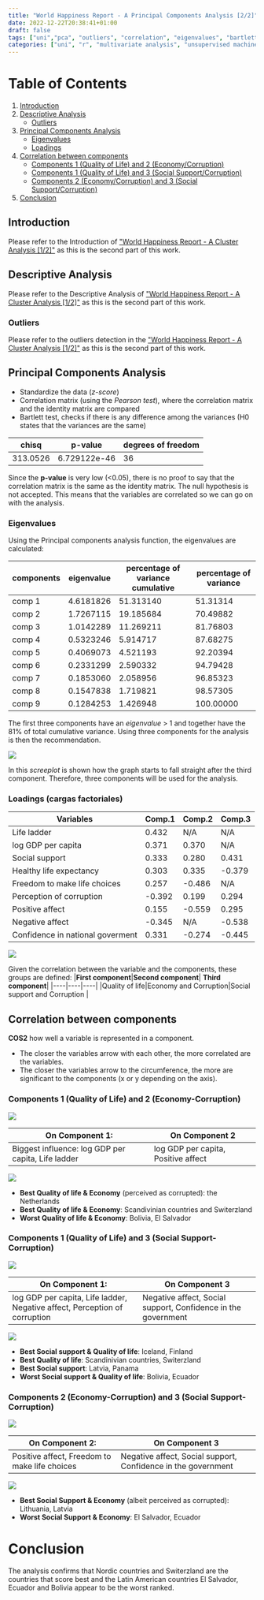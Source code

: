 ```yaml
---
title: "World Happiness Report - A Principal Components Analysis [2/2]"
date: 2022-12-22T20:38:41+01:00
draft: false
tags: ["uni","pca", "outliers", "correlation", "eigenvalues", "bartlett", "principal components"]
categories: ["uni", "r", "multivariate analysis", "unsupervised machine learning"]
---
```

# Table of Contents
1. [Introduction](#introduction)
2. [Descriptive Analysis](#descriptive-analysis)
    - [Outliers](#outliers)
3. [Principal Components Analysis](#principal-components-analysis)
    - [Eigenvalues](#eigenvalues)
    - [Loadings](#loadings-cargas-factoriales)
4. [Correlation between components](#correlation-between-components)
    - [Components 1 (Quality of Life) and 2 (Economy/Corruption)](#components-1-quality-of-life-and-2-economy-corruption)
    - [Components 1 (Quality of Life) and 3 (Social Support/Corruption)](#components-1-quality-of-life-and-3-social-support-corruption)
    - [Components 2 (Economy/Corruption) and 3 (Social Support/Corruption)](#components-2-economy-corruption-and-3-social-support-corruption)
5. [Conclusion](#conclusion)


## Introduction 

Please refer to the Introduction of ["World Happiness Report - A Cluster Analysis [1/2]"](/posts/whr1/) as this is the second part of this work.

## Descriptive Analysis

Please refer to the Descriptive Analysis of ["World Happiness Report - A Cluster Analysis [1/2]"](/posts/whr1/) as this is the second part of this work.

### Outliers

Please refer to the outliers detection in the ["World Happiness Report - A Cluster Analysis [1/2]"](/posts/whr1/) as this is the second part of this work.

## Principal Components Analysis

- Standardize the data (*z-score*)
- Correlation matrix (using the *Pearson test*), where the correlation matrix and the identity matrix are compared
- Bartlett test, checks if there is any difference among the variances (H0 states that the variances are the same)

|**chisq**|**p-value**|	**degrees of freedom**|
|----|----|----|
|313.0526|6.729122e-46|36|

Since the **p-value** is very low (<0.05), there is no proof to say that the correlation matrix is the same as the identity matrix. The null hypothesis is not accepted. This means that the variables are correlated so we can go on with the analysis. 


### Eigenvalues

Using the Principal components analysis function, the eigenvalues are calculated:

|**components** |**eigenvalue** |**percentage of variance cumulative**| **percentage of variance**|
|----|----|----|----|
|comp 1 | 4.6181826   |           51.313140   |                       51.31314|
|comp 2 | 1.7267115   |           19.185684     |                     70.49882|
|comp 3  |1.0142289   |           11.269211      |                    81.76803|
|comp 4 | 0.5323246   |            5.914717     |                     87.68275|
|comp 5 | 0.4069073    |           4.521193      |                    92.20394|
|comp 6|  0.2331299   |            2.590332     |                     94.79428|
|comp 7 | 0.1853060    |           2.058956      |                    96.85323|
|comp 8 | 0.1547838   |            1.719821       |                   98.57305|
|comp 9 | 0.1284253    |           1.426948         |                100.00000|

The first three components have an *eigenvalue* > 1 and together have the 81% of total cumulative variance.
Using three components for the analysis is then the recommendation.

![](/whr2_screeplot.png)

In this *screeplot* is shown how the graph starts to fall straight after the third component. 
Therefore, three components will be used for the analysis.

### Loadings (cargas factoriales)

|Variables  |Comp.1 |Comp.2 |Comp.3|
|--------|----------|-----|-----|
| Life ladder | 0.432 | N/A  | N/A |
| log GDP per capita | 0.371 | 0.370 | N/A  |
| Social support |  0.333 | 0.280 | 0.431  |
| Healthy life expectancy |  0.303 | 0.335 |-0.379    |
| Freedom to make life choices    |  0.257| -0.486 | N/A         |
| Perception of corruption |  -0.392  |0.199 | 0.294   |
| Positive affect | 0.155| -0.559  |0.295 |                                                                  
| Negative affect | -0.345   | N/A         |     -0.538|
| Confidence in national goverment |  0.331 |-0.274 |-0.445 |

![](/whr2_corr_cp_var.png)

Given the correlation between the variable and the components, these groups are defined:
|**First component**|**Second component**|	**Third component**|
|----|----|----|
|Quality of life|Economy and Corruption|Social support and Corruption |

## Correlation between components

**COS2** how well a variable is represented in a component.
- The closer the variables arrow with each other, the more correlated are the variables.
- The closer the variables arrow to the circumference, the more are significant to the components (x or y depending on the axis).
<!-- https://rpubs.com/Alexus_98/732019 -->
### Components 1 (Quality of Life) and 2 (Economy-Corruption)
![](/whr2_corr_var_cp_1_2.png)

|**On Component 1:**|**On Component 2**|
|----|----|
|Biggest influence: log GDP per capita, Life ladder|log GDP per capita, Positive affect |


![](/whr2_corr_biplot_1_2.png) 


- **Best Quality of life & Economy** (perceived as corrupted): the Netherlands
- **Best Quality of life & Economy**: Scandivinian countries and Switerzland
- **Worst Quality of life & Economy**: Bolivia, El Salvador

### Components 1 (Quality of Life) and 3 (Social Support-Corruption)

![](/whr2_corr_var_cp_1_3.png)

|**On Component 1:**|**On Component 3**|
|----|----|
|log GDP per capita, Life ladder, Negative affect, Perception of corruption|Negative affect, Social support, Confidence in the government |

![](/whr2_corr_biplot_1_3.png) 

- **Best Social support & Quality of life**: Iceland, Finland
- **Best Quality of life**: Scandinivian countries, Switerzland
- **Best Social support**: Latvia, Panama
- **Worst Social support & Quality of life**: Bolivia, Ecuador

### Components 2 (Economy-Corruption) and 3 (Social Support-Corruption)
![](/whr2_corr_var_cp_2_3.png) 

|**On Component 2:**|**On Component 3**|
|----|----|
|Positive affect, Freedom to make life choices |Negative affect, Social support, Confidence in the government |

![](/whr2_corr_biplot_3_2.png) 

- **Best Social Support & Economy** (albeit perceived as corrupted): Lithuania, Latvia
- **Worst Social Support & Economy**: El Salvador, Ecuador

# Conclusion

The analysis confirms that Nordic countries and Switerzland are the countries that score best and the Latin American countries El Salvador, Ecuador and Bolivia appear to be the worst ranked.